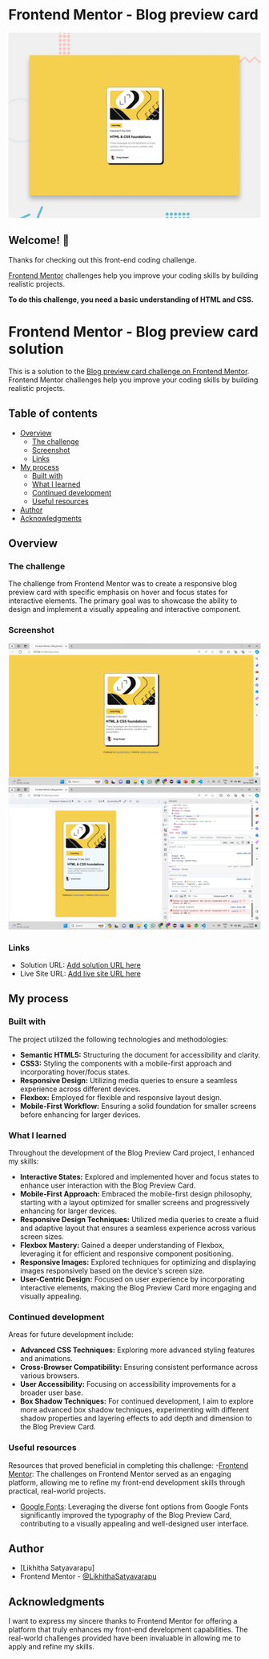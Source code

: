 # Frontend Mentor - Blog preview card

![Design preview for the Blog preview card coding challenge](./design/desktop-preview.jpg)

## Welcome! 👋

Thanks for checking out this front-end coding challenge.

[Frontend Mentor](https://www.frontendmentor.io) challenges help you improve your coding skills by building realistic projects.

**To do this challenge, you need a basic understanding of HTML and CSS.**



# Frontend Mentor - Blog preview card solution

This is a solution to the [Blog preview card challenge on Frontend Mentor](https://www.frontendmentor.io/challenges/blog-preview-card-ckPaj01IcS). Frontend Mentor challenges help you improve your coding skills by building realistic projects. 

## Table of contents

- [Overview](#overview)
  - [The challenge](#the-challenge)
  - [Screenshot](#screenshot)
  - [Links](#links)
- [My process](#my-process)
  - [Built with](#built-with)
  - [What I learned](#what-i-learned)
  - [Continued development](#continued-development)
  - [Useful resources](#useful-resources)
- [Author](#author)
- [Acknowledgments](#acknowledgments)

## Overview

### The challenge

The challenge from Frontend Mentor was to create a responsive blog preview card with specific emphasis on hover and focus states for interactive elements. The primary goal was to showcase the ability to design and implement a visually appealing and interactive component.

### Screenshot

![Desktop view](./Screenshots/Desktop.png)
![Mobile view](./Screenshots/Mobile.png)

### Links

- Solution URL: [Add solution URL here](https://your-solution-url.com)
- Live Site URL: [Add live site URL here](https://your-live-site-url.com)

## My process

### Built with

The project utilized the following technologies and methodologies:

- **Semantic HTML5:** Structuring the document for accessibility and clarity.
- **CSS3:** Styling the components with a mobile-first approach and incorporating hover/focus states.
- **Responsive Design:** Utilizing media queries to ensure a seamless experience across different devices.
- **Flexbox:** Employed for flexible and responsive layout design.
- **Mobile-First Workflow:** Ensuring a solid foundation for smaller screens before enhancing for larger devices.

### What I learned

Throughout the development of the Blog Preview Card project, I enhanced my skills:

- **Interactive States:** Explored and implemented hover and focus states to enhance user interaction with the Blog Preview Card.
- **Mobile-First Approach:** Embraced the mobile-first design philosophy, starting with a layout optimized for smaller screens and progressively enhancing    for larger devices.
- **Responsive Design Techniques:** Utilized media queries to create a fluid and adaptive layout that ensures a seamless experience across various screen sizes.
- **Flexbox Mastery:** Gained a deeper understanding of Flexbox, leveraging it for efficient and responsive component positioning.
- **Responsive Images:** Explored techniques for optimizing and displaying images responsively based on the device's screen size.
- **User-Centric Design:** Focused on user experience by incorporating interactive elements, making the Blog Preview Card more engaging and visually appealing.

### Continued development

Areas for future development include:

- **Advanced CSS Techniques:** Exploring more advanced styling features and animations.
- **Cross-Browser Compatibility:** Ensuring consistent performance across various browsers.
- **User Accessibility:** Focusing on accessibility improvements for a broader user base.
- **Box Shadow Techniques:** For continued development, I aim to explore more advanced box shadow techniques, experimenting with different shadow properties and layering effects to add depth and dimension to the Blog Preview Card.

### Useful resources

Resources that proved beneficial in completing this challenge:
-[Frontend Mentor](https://www.frontendmentor.io?ref=challenge): The challenges on Frontend Mentor served as an engaging platform, allowing me to refine my front-end development skills through practical, real-world projects.

- [Google Fonts](https://fonts.google.com/): Leveraging the diverse font options from Google Fonts significantly improved the typography of the Blog Preview Card, contributing to a visually appealing and well-designed user interface.

## Author

- [Likhitha Satyavarapu]
- Frontend Mentor - [@LikhithaSatyavarapu](https://www.frontendmentor.io/profile/LikhithaSatyavarapu)

## Acknowledgments

I want to express my sincere thanks to Frontend Mentor for offering a platform that truly enhances my front-end development capabilities. The real-world challenges provided have been invaluable in allowing me to apply and refine my skills.